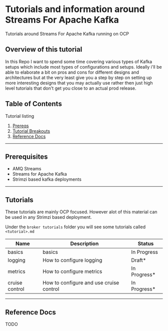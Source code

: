 # Tutorials and information around Streams For Apache Kafka

Tutorials around Streams For Apache Kafka running on OCP

## Overview of this tutorial

In this Repo I want to spend some time covering various types of Kafka setups which include most types of configurations and setups.  Ideally i'll be able to elaborate a bit on pros and cons for different designs and architectures but at the very least give you a step by step on setting up more interesting designs that you may actually use rather then just high level tutorials that don't get you close to an actual prod release.

## Table of Contents

Tutorial listing

1. [Prereqs](#prerequisites)
2. [Tutorial Breakouts](#tutorials)
3. [Reference Docs](#reference-docs)

---

## Prerequisites

- AMQ Streams
- Streams for Apache Kafka
- Strimzi based kafka deployments

---

## Tutorials

These tutorials are mainly OCP focused.  However alot of this material can be used in any Strimzi based deployment.

Under the `broker tutorials` folder you will see some tutorials called `<tutorial>.md`

| Name               | Description                    | Status           |
|--------------------|--------------------------------|------------------|
| basics     | basics    | In Progress          |
| logging     | How to configure logging    | Draft* |
| metrics     | How to configure metrics    | In Progress* |
| cruise control     | How to configure and use cruise control    | In Progress* |


---

## Reference Docs

TODO